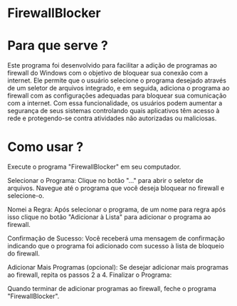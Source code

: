 # FirewallBlocker

# Para que serve ?

Este programa foi desenvolvido para facilitar a adição de programas ao firewall do Windows com o objetivo de bloquear sua conexão com a internet. Ele permite que o usuário selecione o programa desejado através de um seletor de arquivos integrado, e em seguida, adiciona o programa ao firewall com as configurações adequadas para bloquear sua comunicação com a internet. Com essa funcionalidade, os usuários podem aumentar a segurança de seus sistemas controlando quais aplicativos têm acesso à rede e protegendo-se contra atividades não autorizadas ou maliciosas.

# Como usar ?

Execute o programa "FirewallBlocker" em seu computador.

Selecionar o Programa:
Clique no botão "..." para abrir o seletor de arquivos.
Navegue até o programa que você deseja bloquear no firewall e selecione-o.

Nomei a Regra:
Após selecionar o programa, de um nome para regra após isso
clique no botão "Adicionar à Lista" para adicionar o programa ao firewall.

Confirmação de Sucesso:
Você receberá uma mensagem de confirmação indicando que o programa foi adicionado com sucesso à lista de bloqueio do firewall.

Adicionar Mais Programas (opcional):
Se desejar adicionar mais programas ao firewall, repita os passos 2 a 4.
Finalizar o Programa:

Quando terminar de adicionar programas ao firewall, feche o programa "FirewallBlocker".
